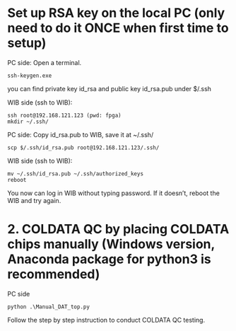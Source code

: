 # Set up RSA key on the local PC (only need to do it ONCE when first time to setup)
PC side: Open a terminal.
```
ssh-keygen.exe 
```
you can find private key id_rsa and public key id_rsa.pub under  $/.ssh

WIB side (ssh to WIB):
```
ssh root@192.168.121.123 (pwd: fpga)
mkdir ~/.ssh/
```

PC side: Copy id_rsa.pub to WIB, save it at ~/.ssh/
```
scp $/.ssh/id_rsa.pub root@192.168.121.123/.ssh/
```

WIB side (ssh to WIB):
```
mv ~/.ssh/id_rsa.pub ~/.ssh/authorized_keys
reboot
```

You now can log in WIB without typing password. If it doesn’t, reboot the WIB and try again. 


# 2. COLDATA QC by placing COLDATA chips manually (Windows version, Anaconda package for python3 is recommended)
PC side
```
python .\Manual_DAT_top.py
```
Follow the step by step instruction to conduct COLDATA QC testing. 





